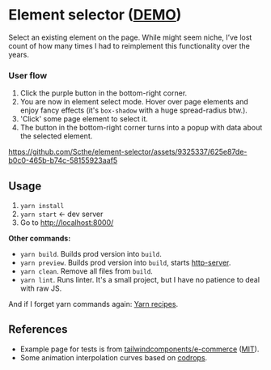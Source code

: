 # Element selector ([DEMO](https://scthe.github.io/element-selector))

Select an existing element on the page. While might seem niche, I’ve lost count of how many times I had to reimplement this functionality over the years.

### User flow

1. Click the purple button in the bottom-right corner.
2. You are now in element select mode. Hover over page elements and enjoy fancy effects (it's `box-shadow` with a huge spread-radius btw.).
3. 'Click' some page element to select it.
4. The button in the bottom-right corner turns into a popup with data about the selected element.

https://github.com/Scthe/element-selector/assets/9325337/625e87de-b0c0-465b-b74c-58155923aaf5

## Usage

1. `yarn install`
1. `yarn start` <- dev server
1. Go to [http://localhost:8000/](http://localhost:8000/)

**Other commands:**

- `yarn build`. Builds prod version into `build`.
- `yarn preview`. Builds prod version into `build`, starts [http-server](https://www.npmjs.com/package/http-server).
- `yarn clean`. Remove all files from `build`.
- `yarn lint`. Runs linter. It's a small project, but I have no patience to deal with raw JS.

And if I forget yarn commands again: [Yarn recipes](https://yarnpkg.com/getting-started/recipes).

## References

- Example page for tests is from [tailwindcomponents/e-commerce](https://github.com/tailwindcomponents/e-commerce) ([MIT](https://github.com/tailwindcomponents/e-commerce/blob/master/LICENSE.md)).
- Some animation interpolation curves based on [codrops](https://tympanus.net/codrops/).
